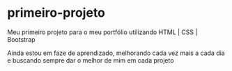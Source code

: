 # primeiro-projeto
Meu primeiro projeto para o meu portfólio utilizando HTML | CSS | Bootstrap

Ainda estou em faze de aprendizado, melhorando cada vez mais a cada dia e buscando sempre dar o melhor de mim em cada projeto
